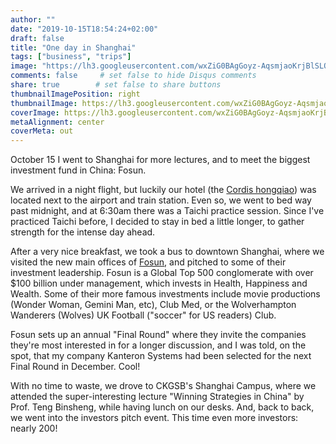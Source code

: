 ```yaml
---
author: ""
date: "2019-10-15T18:54:24+02:00"
draft: false
title: "One day in Shanghai"
tags: ["business", "trips"]
image: "https://lh3.googleusercontent.com/wxZiG0BAgGoyz-AqsmjaoKrjBlSLO36n6mtCeopLU9sJg3xy7rrQvqE02a41ZTF_sePIC7XR1PKjSjgDihrF0DE9-jpWPsmX2MJ0hlal0FBro3pih2TEVTdjUYyv403nfkYPXlDRsOM=w1920-h1080"
comments: false     # set false to hide Disqus comments
share: true        # set false to share buttons
thumbnailImagePosition: right
thumbnailImage: https://lh3.googleusercontent.com/wxZiG0BAgGoyz-AqsmjaoKrjBlSLO36n6mtCeopLU9sJg3xy7rrQvqE02a41ZTF_sePIC7XR1PKjSjgDihrF0DE9-jpWPsmX2MJ0hlal0FBro3pih2TEVTdjUYyv403nfkYPXlDRsOM=w1920-h1080
coverImage: https://lh3.googleusercontent.com/wxZiG0BAgGoyz-AqsmjaoKrjBlSLO36n6mtCeopLU9sJg3xy7rrQvqE02a41ZTF_sePIC7XR1PKjSjgDihrF0DE9-jpWPsmX2MJ0hlal0FBro3pih2TEVTdjUYyv403nfkYPXlDRsOM=w1920-h1080
metaAlignment: center
coverMeta: out
---
```


October 15 I went to Shanghai for more lectures, and to meet the biggest investment fund in China: Fosun.

<!--more-->

We arrived in a night flight, but luckily our hotel (the [Cordis hongqiao](https://www.cordishotels.com/en/shanghai-hongqiao/)) was located next to the airport and train station. Even so, we went to bed way past midnight, and at 6:30am there was a Taichi practice session. Since I've practiced Taichi before, I decided to stay in bed a little longer, to gather strength for the intense day ahead.

After a very nice breakfast, we took a bus to downtown Shanghai, where we visited the new main offices of [Fosun](https://www.fosun.com/language/en/), and pitched to some of their investment leadership. Fosun is a Global Top 500 conglomerate with over $100 billion under management, which invests in Health, Happiness and Wealth. Some of their more famous investments include movie productions (Wonder Woman, Gemini Man, etc), Club Med, or the Wolverhampton Wanderers (Wolves) UK Football ("soccer" for US readers) Club.

Fosun sets up an annual "Final Round" where they invite the companies they're most interested in for a longer discussion, and I was told, on the spot, that my company Kanteron Systems had been selected for the next Final Round in December. Cool!

With no time to waste, we drove to CKGSB's Shanghai Campus, where we attended the super-interesting lecture "Winning Strategies in China" by Prof. Teng Binsheng, while having lunch on our desks. And, back to back, we went into the investors pitch event. This time even more investors: nearly 200!

<script src="https://cdn.jsdelivr.net/npm/publicalbum@latest/embed-ui.min.js" async></script>
<div class="pa-gallery-player-widget" style="width:100%; height:480px; display:none;"
  data-link="https://photos.app.goo.gl/79irkxNnqUZXd9Sm9"
  data-title="79 new photos by Jorge Cortell">
  <object data="https://lh3.googleusercontent.com/Er_t_2Eqx6VVW13w1ydPWVbRTUbd6IHaAz6yYTSxa1pPh0sYUh0B5vApWLMx7w_dsOtpq1ERPTvAKkWLynCGrRQPbFl0RKS51sWq6_dGUVFGrPcXhCjWl1wBJtueTJt_GSN_66f3ZH4=w1920-h1080"></object>
  <object data="https://lh3.googleusercontent.com/0CJwY53kDnMCmw1sS0X5b0GjGhw-bqZ_-fmaaCMhNhk_Xtg8XLjRJ4yU_DZduQamtS-G7AFTb02emyWsByFlxAKz6pHJaO3hR62H3bGWVpmnjBvQJUHmmGuFgP1VcF3O0c9ruiOiOpA=w1920-h1080"></object>
  <object data="https://lh3.googleusercontent.com/DMyDL8GuBSA0yEnB9rTSAQMzNQvniEDvTCvoj83tJoY0gqAENlLA3YqxgN64haxSEyyABGDgHtGez9tE4cSpdIK0LXj4bO6CD6aa4HrEBHFCjTiah8GROSlnw_fF3h38gBk-WRPfdNs=w1920-h1080"></object>
  <object data="https://lh3.googleusercontent.com/d1esiHEKRsbCexkfdzf2CWkLGiXmgXbQXV18Q_WjfU-kC75Mi63PeSvqBd4gd8pLL6caF5bhk7d09Lwi1i0ClzIYFh6fBD7NpAdtCE_G6ChUy7fFu3Hgsjikm8D61HbEEj_sMM234YQ=w1920-h1080"></object>
  <object data="https://lh3.googleusercontent.com/Q72JXjpw8JHI8_T7KLcsKLhAnLZkCI5e7szXa9MaA7JVp7z8k0Blgqo0AULswI9zvcbcaIJO56EPc2RmGT4ZZDjMOXjslJ67VlX2msRSE-uDBpMGna3pDgAJo6l_a4WI7D0b2EkAnbY=w1920-h1080"></object>
  <object data="https://lh3.googleusercontent.com/_YlGYs-IRGuxELAB92DseM-wYfb5htXZczO-2t4F5wFwK6Ug4aHmh96kDuU-Ug0CabBi7qETQyPpstg_DOQrq75n_gD-izsO1R1KJCG3Rc37JGZrbIFnmsFkHe5EznkOebjfUMQEyCg=w1920-h1080"></object>
  <object data="https://lh3.googleusercontent.com/Jrh5wXm2ljP4_EN5N6BWZr-ZY96SwKD9iGUfoBk9zhG8a-gbwMh7Ni3FPRgq19sd2wFjs3LOPgNoMkFs7Fsx90nR0xaIoHXeIVlQ0Q8jeEEkmqbURMlTcKWu9nA_3i-aJZ9sN661xwE=w1920-h1080"></object>
  <object data="https://lh3.googleusercontent.com/ckUQoP0yIdQtn_MKlCQj8XvSam6IkexXBX3RSQXVv5EG16SRq0ycng4TAIyCXjY7NbW79Yy6xTD8DeTMq8rdV6GKmY1RXWQrIrIefMF0JIRnDrj_Y41OOAcrf7sdm2Csed9dyPh7UfU=w1920-h1080"></object>
  <object data="https://lh3.googleusercontent.com/hL8DIokaFOB7Y6bIeV7qrHV3n3CVKw5RGBp4nHgPMYTz3NRn-Cnz1L6hl8Gdu2KU2mRKEiDT9kq0LfU8-4djbAxmrcVIs6qGV0MQje-XYfP93OXTt_BG4XxltNQq_K4CP9qzrjutTzM=w1920-h1080"></object>
  <object data="https://lh3.googleusercontent.com/GJnYUJczY_dpS9HJy5GXU-FIv9uu2ReCYSncmSuk5nM0GHW2M4T6OC6JXxWJhB4Mu4PlNZfAfxJ_jK_L0n9apyurl6X3ocXpz52VXN9OTs5uqM-eab34iGQwWOeaiN0Myrgxna2HI7g=w1920-h1080"></object>
  <object data="https://lh3.googleusercontent.com/UaznwCm6jR73ELesgmjiGQbOuWFC9w2RqSW8_SiqDEvykcmToqFIJMn3kD4Q4QZGZvaRtUe-Y6XBBSHZOSJrlq1NQkoKgWAO-iuzosQC8ox59nl7ViGe1dYZALGg4BeHQvDDR7CINDk=w1920-h1080"></object>
  <object data="https://lh3.googleusercontent.com/KhPjKrPZeZqwJaOxkjuahWHHfdyiqgk8kdttgoYcwuoUwHYVTR0sMqtxSxN6kCcQg1y10rMFli9xcb0ul9QrjoqSGOmAA9V5zfBnSoupDVfPj3q_S4F0YafrE6p8awojn7FO2HB6vbs=w1920-h1080"></object>
  <object data="https://lh3.googleusercontent.com/knC4Zpxl8lKsvHDj6JeTvQCG1x1z803XdRq2iL7_w9t94F-aK6i2tEj0YTUtMvFZFNZtGIIoQkGwvznBNg4aw6IfUKIspvJVcABFG16XnSLQcoJxG-tZr_1OcdcW6zT_A2h32qqC5jY=w1920-h1080"></object>
  <object data="https://lh3.googleusercontent.com/Ai9yB1D9nu2L6WidPom5WAvJJrRus8e_2WPOWo4KFb1ylF3c-0vBDRKLrEwENS_GKLkYO-KjsXTL2QiIb_y-cB8rEFni46bD0az5Q3guTqegDjAvZb4Z9y57qAX3UzmG5XJ_RE-a3Jo=w1920-h1080"></object>
  <object data="https://lh3.googleusercontent.com/CgZloGsjGqv60p_DBHZ4pRKi4R4QRHkJ-xYBOYzUy33B__4PGYQAu0WihbQPVa2AnlpZMCUj66HolX5C2OxyaRXnhkNAKp6gFqZUw-v_Lc8EV8wb-KaJvg31YHFWmtIJyUBA6rkexVc=w1920-h1080"></object>
  <object data="https://lh3.googleusercontent.com/VzsUeSitD_l5ewqs7hdi3llR9ShphuTtAw7Z3aXIv9EMmVupQHXDw8aoTIv3bkrd20FM_Ho32djdQihkYhL-Rk4PxZN_V8cUlBK7pt1aJPrWZx3N227WcObxDhF8_37iOUjJ1qYctB0=w1920-h1080"></object>
  <object data="https://lh3.googleusercontent.com/mlfPBXKvq9yDeZmB-DBAd5gZaxDgnw40pi-yKWQXFusKgK4JhuL7PK-CSIm4Ri-VR3I8zCh825MjxIUIKKaCFgOmfiseGVIyJAtUFBxZKyvbTL6L543F1f3mrY6dp9lnqAX4SRWhiGc=w1920-h1080"></object>
  <object data="https://lh3.googleusercontent.com/-ztxCHPf_t91lw4-wDZ1t5TsE2SPP2UuHg2uL8DT2ehWMB7UG0VvClcuQZLJxJuVn3cMDXj83UqZIJ9UTC4boGbxnewwRZ9Lriom0zHFvJpFimZV6vORvkLbf0Y2hFGj_OonpD_8lro=w1920-h1080"></object>
  <object data="https://lh3.googleusercontent.com/1oLXR8Z3RjC3I1z39XGesNadHZ0-2OQYzqtpRa8BaXg6hMHUe0N6YMTTEWedog8Fnp9jwlTPjg4BZcWa44eIDA4FSFGq8hM2gHKceKvrY-Js1KMycHr1Yw_aMx8dnG7hu_8jsgU2jCQ=w1920-h1080"></object>
  <object data="https://lh3.googleusercontent.com/uQljrZxkKGKBtTF-7pVTxs2r9gTTqVzwfYpbts0VJgTSdAd04Q-R0Q8cs3xd1-X18CXkMuU3IkG5Q7nify_8-_78ELkSeIhMpHFoczPHMD7MCiMd4cciH8fMC5Ny4jIJ8F35Y6oCfx8=w1920-h1080"></object>
  <object data="https://lh3.googleusercontent.com/wJD38-WueBRvjbRbeS0RfkLH1vNGbqbLOdpT8w9JX9OSwRRMCp6K-T5oN93fbByJi_jp2rqjFm7FQ6k8md8iWevwovrRFfe9OYA-RZDtwDkwQIEWrG5J8J4-rgDWZv5mtRwU4qRyoMI=w1920-h1080"></object>
  <object data="https://lh3.googleusercontent.com/edsvGFXrIAqA8Sw2yPbO7vKj9l8xakRhkCqul1yxEJjOHSAGfWISvEJ8my8dN2lS_S8mHDigJvY0Tqpm5n5muVSBIf0cftgXzA3LF97gfPbIo7_P_Q58KE9_K8nGINOhoZOyY5wH9i0=w1920-h1080"></object>
  <object data="https://lh3.googleusercontent.com/v-Na7HAnvipz5KGrWXdhBCfBeGsVxg3NwYb9gBYbuI57NWli4njaDWHxvV7Fng3tp1-N8oZjNpbEhNUa_Iqiby4Mxb5oAYxBlJxyG2zyMjmGuuvIlwnmqoTpWekLSA36QdreHRDCEKw=w1920-h1080"></object>
  <object data="https://lh3.googleusercontent.com/aJkdFd5QtbW7QIteotJbd6uBOogAPaGOKzR4fJix4FY2Y0HMwNV0gxY4lq1gruVOkPiG8akdJVA8prBwNUQuWpaX_20jODOEJW_zSdfQVqxi1SkumQLVdWecC5zLjVnbYJgstuLALBM=w1920-h1080"></object>
  <object data="https://lh3.googleusercontent.com/3-aSUXYxNFCdYKRgviDRvE27iw-IVcOxcwpTnu_qEj7tnMbHPRS5_mZ1tS_yU9gTeADsqueJx0KLmqzEE1js9FtDkNlBIIty-1W93hhBu5a3xB0a1v79QvFMIDAk7nLUOzHhV22u3-Q=w1920-h1080"></object>
  <object data="https://lh3.googleusercontent.com/7gHAojwf6DTgpG7bjTAgUxfORYvb11h4W0jVvZqhhxw68Vk2rXGaarPEBqRMqq2osR-nKyEeXLiD0yxtM2wJuk0WQINquu2gxQO8iJrAqiPekYMC4VLZXrNoKImlctml8jY9nZLviZo=w1920-h1080"></object>
  <object data="https://lh3.googleusercontent.com/p2I8-NWW9wCsNie89DDJIq6TJQ-h06ZvqVKWkGuMgqtCaQ8XEHpIQDIVPHAOfyL_-AovOc0RqAGuR3uUqlpaiyxuVCaslUP1JRpzdiVeBkAKwPelThmJxHClAsc6mUu4LfVmRsykKQA=w1920-h1080"></object>
  <object data="https://lh3.googleusercontent.com/sUPDaEDEW4cY8kcSMK2w3vjpCGgotg_6ZxUc4XsPmRGLRKMFcA00mycKCMNNFZKm7oC6zJWnxv3QN59TZbz_GqbiCSfxwLz4q1FoSb9r_quZnp7kNo-NGbswGscpvaHct696GeWYzKc=w1920-h1080"></object>
  <object data="https://lh3.googleusercontent.com/mQc1qVhXvV2VVkijBeGw2-Id-SPQzI90n5yD2I-i6h0DHUDT4-h9BxgHCgnDH6YZQM-m4SeavElRjyhnxngVlp-ZOqkO7k09C2w4BknyNtraJMILGQxNQuwhGuptPHTwWzOvPVHH8co=w1920-h1080"></object>
  <object data="https://lh3.googleusercontent.com/EcDJt8hpwNQ_lCLw4ZFCyTFKYG2leG1B5rqagv9Pnvgg0oT5nbj3O0r7UryMfAzbbbVWNl22Wr-2ZmLzQHbahQE_kcYSmaQsi6nxf4UM-91yYOKo4HEM6pP3Fb6bP7WUNnKvJIyLG4c=w1920-h1080"></object>
  <object data="https://lh3.googleusercontent.com/yZ_zn3Dvwa1uR1fevlWupMAZgSnX8m1Tm39xP6y1p076Es4ot5E8mKEHSad1CWHFhXfamElNv3m0sdbfmXAGRQ1KkK-d3mXw_lX3c_0GiLAlm8BJPBL3615qNeEKRH7Y9qXSmZUq8Rw=w1920-h1080"></object>
  <object data="https://lh3.googleusercontent.com/QxODaQQyPCD-81Yutj5YJgKgbk8tcXDFgp6qZUwgwfMuFlvkWdRqOqMAtH2ek2s694ii0-Nw4OrY67K8kOkL9iUlaSSLAN-4Bhh3t3Iex-zdsv3oAHq8UwzV6MFiU33nJCO-va48eZk=w1920-h1080"></object>
  <object data="https://lh3.googleusercontent.com/Pqi-XyKaWhumhKGDnKUKhY_1pnH0T5weBKel0HN2b7QkHMCCI_Z9iIeZlF-JE-jY8wkRRPNPv9ZGcA50JYqKYP8n49VgMDGgRUuCQCMSCOdsLX4qYDeAzwSHMVeldK1_br5Gm8KyJHs=w1920-h1080"></object>
  <object data="https://lh3.googleusercontent.com/R9kD529bK3GEqcCTFljE-ZgI8jqbz4cY2Qx41OPsF-j1aZJd0V5G2zx0GcDsQDRcEP8lSypw9Sf7VchQ-36dEFGN8Na7P7Z_Cso1JMz7ZlHYPY0N2h14SDNbBstlgZ0zlXZ0UOds9TU=w1920-h1080"></object>
  <object data="https://lh3.googleusercontent.com/S58vAFo2Jg4BjClBWOOqYFqpn8sBhmpfrJqYPi83TfcSzpxWAeqzx9JKkh_ZN4Vb3KNAHGZDhRSj6-g0EDAKHWM0A2qNAmE472HWGqNHn8Y5Tct4fgYO5uKdWgjH6g4WUbK5-oIL5BU=w1920-h1080"></object>
  <object data="https://lh3.googleusercontent.com/F8lvXI9Vu5I8zdncgMmt9i8oXaCpO6wPJw-q-ZkUoG-93FQt8jKK62qquKo7qWPAAKr5-S-NKvS0T1E5WZbssHVzSZt9YO-zb2KKqWgp-Fda0J5k62mgUrZZG80NUVbWpBFe33I2F3A=m37" type="video/mp4"></object>
  <object data="https://lh3.googleusercontent.com/XAn6gWWl_X6mKBQIOXZz_xuMhY4R7ktilza_2agZmEK37pBhCaDMmpAfncyeflF7qgTfCC8Bv-6IMVOQqShb5_yAz1TJlgu771xoSVa7hwjSMDyF8PMHhBTjOPscuW0gaNmf6eoaKaI=w1920-h1080"></object>
  <object data="https://lh3.googleusercontent.com/C_5Y6sZhI7tjH_tgeCi1QeTHjxGrHBYpMyZOMUlbXGY83H1PZYmGf55E9eaUSZHoUiXjB5EZh6o6crvBNJRwGMdpb1XChNF2hd_OWLUJWTVJ-t8ttc0HIsyQsunfXGFiNYAV-6so1Ms=w1920-h1080"></object>
  <object data="https://lh3.googleusercontent.com/Vfx4Jw330-Y1eon3cjWGBgthB_2s6PxTAnsJC5Ud5PWbzDz7W0ZRvs7-ZSrXSYtH91LPTBTGTYR9tl1vw1ExyOGtHJv5xVQgMIVTznDvGJl9XUVq5GWefEoMzVhS09xqQ4ctnSX8NWA=w1920-h1080"></object>
  <object data="https://lh3.googleusercontent.com/PP_6cZJZZd-Q_uubRy80Rxo0CfkBC6BNB9IJ5XQT8D5Vn9qebAfF9KBWxdrCNzjdOUog9M_zUpm8JsvhVLxzDG4Z0e2JOpdbzY65_lZ-2qtZTwA67KhEqBbdZmwfEuWz4gKYVn6LW8c=w1920-h1080"></object>
  <object data="https://lh3.googleusercontent.com/noJCxIeIs68DRzMOXA0Q529oXLcVj57sORaL3UIHDh600zFXEKlpSjJQBQ7RtIC_yG8nK_ChIQYqjgpWQQ37da8CvCeHzVsL58FQLHndBuozLK6JPZMP4MiSvQ37R2GzEKEo5ynJ4N0=w1920-h1080"></object>
  <object data="https://lh3.googleusercontent.com/1S5I1Rn_a9NMVZ_o-FfpPRDLPg9bN_j2rm66GNB6nFnO0AAow_UqWIh9BwjGzQAWLuPDdUt4C1QWGIZjVfpgPOg4Q8nZznuXkBvVcMVZYoCeq8YkbAbydgonv_BgrOJuaosfZ7iinI8=m37" type="video/mp4"></object>
  <object data="https://lh3.googleusercontent.com/CxPynlN3KLqDKMD1IuEAHcbQTfJXKUwhucXdIqr-2xmMGcUf7P9XC7cIohuujYApNSM3Npb7oOHghr4-uCSn_w9858y_UBhh0cbTQLiXnr8RCYhCa8-CTSHT8UW9w5-S5rps8sF87pE=w1920-h1080"></object>
  <object data="https://lh3.googleusercontent.com/DGdzJAHE1VzYlziUVpGilxwpDAeW6va0FEoLn14anC5I8n-qQUypmIjHid2Xw9nsZH2mnZiz0z4fTH0Wb6Da208nXwjkzVDpbp4-Z4J-rbcTZjXqyFPq9PZErQjF_MwjsaJnHMDHZkQ=w1920-h1080"></object>
  <object data="https://lh3.googleusercontent.com/Gdndoz7PwreeI4nJgXyLn8gUtYLb8Af2yzUQqlgqlAFC-pwCIHmVsWRYgYHr2ctp32BE7eiprDPjphpnnZlHtqR-kmmEIDmHwm0tMsFXJ5Wj78ADhLMBvbytsYRq-UtQOUMZgeMVCdY=w1920-h1080"></object>
  <object data="https://lh3.googleusercontent.com/fBmQNt_dNjxNyH6fINqUW6K9AVRyR7VDkJGeHmuf8Sp71vAaU9faCDflOHsu8lY33KB8BOVhSPtWkwzbGXqe8wuRb8hXf3Yx8b01FKF3cBrKMSuzWQ4I7sFq0WLWJa-E9fMZizIl9qA=w1920-h1080"></object>
  <object data="https://lh3.googleusercontent.com/acw0PS6WnLFcaaNbc6xf09adgawKJail0K1FfyilNJHi0X3OPtWsMI74UFJmm9zHxEGKNWQ7axOYZjXq9Gs32qLM9m0hGdKIZnBSq4IcdYHHpckBSxPqwn1IzImCHsgA1j4lJ2b5dSo=w1920-h1080"></object>
  <object data="https://lh3.googleusercontent.com/6SyE92Q47uy_VD1Wq5FUSZy1D9V5EKVOGpgmi-qSgdrJwlB-Ni5V4tvHrgtb8DXX58AdMfdPVFZUTpQldA3zbRinl2Z3W2Q081In8VqcF4AzBVQeAZjRFxrMVRNd5f0UqfQkTM1oV7A=w1920-h1080"></object>
  <object data="https://lh3.googleusercontent.com/KcRs6Ul136rk4mT06Vzw1tWKjM5fwnotWKJqSXmiUI79Hhv_F-kZI2GeW29FB-HDMaIy2EFVk47qIkA2Ib3Iwr0AoIvxy6Qh4Y74mlFbJxMidjNdqMhJxt4KqbARScm-V4C3feg23lU=w1920-h1080"></object>
  <object data="https://lh3.googleusercontent.com/BOGzmB5Rr_irksIcJgmBAJiIOcornVW6bEFdOeXzj1AjjEMdLg03PwIdZSW5LI_nJh846qMQs9F0M_UhSmMtrBZ3lfOmstkO5BoVgqq9VJdWZuXnH40jVcW67ngLlJa_UYIsMRQp2IM=w1920-h1080"></object>
  <object data="https://lh3.googleusercontent.com/PSp005My2dnhVL8g-Jfys5mB9VWN-fRqqCsvr056e5htAeWqGVjs-z9Y96PjF8lN1Yx3YuzpiZIEk2ZVB1JUGz7xPm35FDQ69L1symDi05lZEHJwTQQUVpwYpHcsatnJr28Wa-xIabo=w1920-h1080"></object>
  <object data="https://lh3.googleusercontent.com/qKYd-lHLWjmxNVof7-X8fMA9zZQlQ8j2aJwfhAXDwvqRYqPtcZFiQic5uk-I--Tdxco1BY4NZQd0Q6Pd9eQv7pZ6TeYv4J9EmLd8MgV--PI7_4DTwU1HBIc9JcxA_RP0EJTDTAGJaNc=w1920-h1080"></object>
  <object data="https://lh3.googleusercontent.com/fqqV-61LDIp-mFsU3wVW0n0rxYpHFuw3lqz5J-ms3QQVuyUT_IvwIn0bLDi8PSSMB-f_9eacrad1TdUM6f02pYEhxIQsLjyer9R5aeAt0HdRdAlYxb96PEn3iSNdyF_j6yyzc2zveLc=w1920-h1080"></object>
  <object data="https://lh3.googleusercontent.com/FNxcpwnLht8ofQb__pFAhleL8q3Wj-ZhnG6qgEwEUXgn0zQpiXkZcrsZtzsGADzI8KJdDJUSWNA76g-wwsnG2JFXRyj4ACxMZuw9HTTCn-vjSgqqtwHv9fdV2u14_D_i48KB6SSfUPU=w1920-h1080"></object>
  <object data="https://lh3.googleusercontent.com/zRsppF1Un7TFkH2fz6APfIHD37E6073S_fjgXBxl-0-4SzarvHnk48XKpKasjub3fXj10CntK2wf4E-WDybP2Srl3hLhubPbBIPsIpsyIgqFJoxN0SR1j5IAnbsNiF95IYpffoOxdnk=w1920-h1080"></object>
  <object data="https://lh3.googleusercontent.com/MM5fhZo_iHKKIb81IY9Qct-MI84QBd7s6k3ivrxd0aOOcC-Zb6Ci488684bTRL9ZA_zFYuS-Pihb_gt_ZOKop08anB_m9lKkwnZdkJi1QSIOUNN0bUCJzEFFr6bnsSc4OI_GHmqMmr8=w1920-h1080"></object>
  <object data="https://lh3.googleusercontent.com/WRkP7OjWYORSBzgGm_p3aAq8PEuP_xaFb5zqSbOKHaOe_7XLwWlzmfUgFoEjxcfYHBoQeKJKy1fDFbhyKN4OvE7zndHbhnktdFeSeEdJbTUOIUtMYIelEr0Mp-_T3Jg3EfUIesjFkfU=w1920-h1080"></object>
  <object data="https://lh3.googleusercontent.com/bB5ApkZEByxWC-8bIouydWtTkzty5SzMOzFK1wFCcvZBYAD2pOxha0P5IHNACPZgZFB3wYMEs5GBVDEGLITDp3-EAdoQ_DPnKJCHRqjlbvwFoIqGB2tWeypoCFE2ogehceImF0547Sc=w1920-h1080"></object>
  <object data="https://lh3.googleusercontent.com/4ZJ4U-Dh2bcfqBqJSVXkS_vp_btoQ1FjUwKkatFDwsTFu8sALJhjWjqbKsq4PiI2dcJRaM-4Eqdigqp0zkskAUdSZETVfPPUUiJJhf342onP45wsgeKsSW5I9NDI1Dr5POJmS5DdWJA=w1920-h1080"></object>
  <object data="https://lh3.googleusercontent.com/_g5gQsUDdYoLAptUGvEPb2oWD73lM5eK9VGGcXLpYBZT07KAawQhXFp7tNeXDEKq6z7JtYgib1GnzMkSmS9rCZYVn9bkgaBTQ1JvuC-Hy5FgBoCfJb8jQoC9zkJD6qT96PzZpxEymKI=w1920-h1080"></object>
  <object data="https://lh3.googleusercontent.com/ZfekxcX2XNDf4otVW9GvnheFRhL2uoHik5UTeLn8dI8Dos0SU4nVSb4KDtRrGi5JRx92x2O41g-o_B5e9vvhZZYXeCf8YNzXIZlNMkiFsvujjTmWW552K0UOReNBc2q4FpaWnON2-IY=w1920-h1080"></object>
  <object data="https://lh3.googleusercontent.com/8OIddEbcLrQP2gmgWnEJnKFVQ66MhoZK_LUU4m9Xig52mY995WEjqVuqWwtYY6SRPcr3jveJXpOgOtzGfpTerwb7_s7VmdfaI7Okm5qkzpGTRbd3qqyP-PVEpldhr9SJBsKv6kGAXG0=w1920-h1080"></object>
  <object data="https://lh3.googleusercontent.com/fjopaESSoQ70vbVCXkByxkSAzSKa9vo6C86uUONxDcL-rl-E64hrvbjk0Mgir-ZlthTt6GlXz6HX3MHHp1HZ-egeHOWaPV8PPLYW5zYeqxcQ4GQWJ5DoldrecRf6IPcKv6PkpikuiE0=w1920-h1080"></object>
  <object data="https://lh3.googleusercontent.com/04sFa_T28Qm3nzmZUzqxJt-cZtX51l2xg_B_yRpxLwVJUhNxAiOe1hI8Bm81jXrZ6wG3b1NWJXMGglRyf9a-anq7x1po6ofZ5pUmJEWui60JIAKjhbVX2tbJ6dnzeqH-qM7v3FxKxQo=w1920-h1080"></object>
  <object data="https://lh3.googleusercontent.com/Vip438I5kLNR-WjTwE0-Xhsp3o8i5L1blOtMykzfAEY2ZbgWuoNPP6H7cOdAk22-0F3Qxs4Qo55MH5x9xZNaaNw9-TrGt13nogzFTEy2Gwb1NEWaFFDOZOGFQlO-fUbF6Uw1y2QB0hQ=w1920-h1080"></object>
  <object data="https://lh3.googleusercontent.com/3h3IKQLNvFIPGOoyLyHfbbdJbw9CD0873UH91MfO9L2ImqkVNgQOOoJsJnOro0C68iC_ndfbEsZZaqeYsNlyNPatLsZzqDQdO5JWKfC4cyGicO_dtLqn7RkCnMpk0z157p0CEntQUzg=w1920-h1080"></object>
  <object data="https://lh3.googleusercontent.com/awvHIFgwy_cbkmL2kM8EfgXT3QlL4GkDIUlGgAhSOt7qDOkrCrwbGnpCqvh3E3DdXn9V85ukiGZpxIMwUWA1IufXKxrNtA0nN-ELwefNynzREzTWqmQCeAXXF1EGK4iukjV31eXMOGs=w1920-h1080"></object>
  <object data="https://lh3.googleusercontent.com/PB-vVbf4_wcG0MEN4nTD7PhT5j7M4uVzvFgowahrqIWJENljWA0EUEpjMV4mVgn2mv4UUZgsTmG88UAR35KbsKtVWU1eGSgdzRA2Qnn22wPUfC97h7LfZWOCqgfm5vE6JiIholSkzY4=w1920-h1080"></object>
  <object data="https://lh3.googleusercontent.com/hAZuTuC0vV5X7NMJidKa22qD4Sx_5-cTDbE0ZPLIAHZ4IX952zBTm-nTRChnXTqYw1TPOaxZX-IhiAhoLG-vKuicAs8bmyMqwr6G5PuJZjqfd0XuMuzdKUMOahqPDF-CqWG9l0q3yWg=w1920-h1080"></object>
  <object data="https://lh3.googleusercontent.com/hCEepzspzF9WYCY9wOa9gq3PLMJ3D-B3F-A1JRlWSMC22bImLFYvamNzPLOkLiemDIqtOvuBvfLdvvoJMX59RQdc9IC6Kl4IZdlBtsEmMatL3VbzMTi5NQno4K7FxyNyaEoOOAvwYhw=w1920-h1080"></object>
  <object data="https://lh3.googleusercontent.com/qXEElJwiIKydDY72qzPEP_1tTL4rHLFR1Dsf_Aq4kNG0bXA4nk7a0w6wg5jfCJAnUHZ1cW2GcPRjpu2jkK4FMooqfLlgCvgpkCS4L6K0RP9K_CZzuhc2_YIO9uVEdZgYNCi-iLgJAxk=w1920-h1080"></object>
  <object data="https://lh3.googleusercontent.com/OVt3IIR1ktDaQdiU90OaBK8BNNq-uPy_bWCZOphPZpy6qmt-6ooTurCenpLZfrDNn2psusSTHrmfigo6I1N60bi-FzT2VscLyU19SsueuVUczYR6GDnTS8VL_X1F7jV4gRrmwGU2AFM=w1920-h1080"></object>
  <object data="https://lh3.googleusercontent.com/Lu6UF1wvPWEkpyyuA5jtZEuetZDHdRxI5NHIhnV8PJDl8xuFiih7fhqJj3zaSTyGORJESxy63Lkyh41gyZCOjkusvejrD1OUpfRSyn3nM7lYp-nOtzHUAKOmcB2v4JyEg3yQ9uYpj-w=w1920-h1080"></object>
  <object data="https://lh3.googleusercontent.com/lfY5YyNI2bd4hNn9JxpX5OKJ8aU-OARk4AThaWqdVw_rp9C3FzXWHKkdR4N5T6bEK_9vxv-kHvZ3bM3TnkyMVbEOhiFcR3gpnuteuhqyF5Yxod4JhIUHMnB5IwNX3eA6S1I3l8xBfUs=w1920-h1080"></object>
  <object data="https://lh3.googleusercontent.com/-OSb9tlJHKYp0HyAsvW5VtKc7wo5EWYygCDOCn581rARvuBLVQgiEjt8i7YFN4lw97GmSrq8K-UajRDv_04sZf2497GlDpe4rCnBRGZWYkS-nK8j4klYtDVHyNqDKQCG1L-8kKS3838=w1920-h1080"></object>
  <object data="https://lh3.googleusercontent.com/KTcF91nwUpGh1bmNaCj2Tuq-0Xi4eh6Du4L0csI98SIpDqUJLgnaZJjVyOhnKVjFwuGN1LxP0ZS6mqlCSwUtQG4RdSMjTxWEadnm56DkGfUWiQTPDo775eea-YtEXtWHLneblI_C4SM=w1920-h1080"></object>
  <object data="https://lh3.googleusercontent.com/IF0LD5He-P3nsZ4ACHCbLDHLNFpW1BKXME0MTZKd8LDi_WFCoL-F8bgmdrL--F1RgXhAv5kpOZgss2jZwRIuvQO1PO8BOSys-avQ52rN9-5DvHl6-U3IU-_HyrddYpEz8JK8dpYJHgU=w1920-h1080"></object>
  <object data="https://lh3.googleusercontent.com/J8eeQ1HSOdzaUNf-N-_LKC0vgC8ljSn-xYz16SuCaZGW46oR4POomxSbAAik7bsjC05SZHywTvV16aQqAg8NJDwZ580DkMelT5vRj3pxeBYCwepvL5VMaNGTwjA5ufptItUqYRwJY2g=w1920-h1080"></object>
  <object data="https://lh3.googleusercontent.com/B6PUNv0Nf0ExB-amqtVWdNUVd4HsG1DLTv5ArkkmsnbWMzTSWVcu-CBCrMudeS_vaTTo6hpdaatwVKogxJMzgfokaKZZ9vBT2LauMJ-epVl2nVFIg7eiPxRzyF2vEkTHFvLiggBmfk0=w1920-h1080"></object>
</div>
